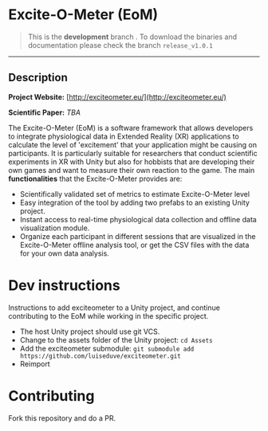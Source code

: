 # Excite-O-Meter (EoM)

> This is the **development** branch . To download the binaries and documentation please check the branch `release_v1.0.1`

---

## Description

**Project Website:** [http://exciteometer.eu/](http://exciteometer.eu/)

**Scientific Paper:** *TBA*

The Excite-O-Meter (EoM) is a software framework that allows developers to integrate physiological data in Extended Reality (XR) applications to calculate the level of 'excitement' that your application might be causing on participants. It is particularly suitable for researchers that conduct scientific experiments in XR with Unity but also for hobbists that are developing their own games and want to measure their own reaction to the game. The main **functionalities** that the Excite-O-Meter provides are:

- Scientifically validated set of metrics to estimate Excite-O-Meter level
- Easy integration of the tool by adding two prefabs to an existing Unity project.
- Instant access to real-time physiological data collection and offline data visualization module.
- Organize each participant in different sessions that are visualized in the Excite-O-Meter offline analysis tool, or get the CSV files with the data for your own data analysis.

# Dev instructions

Instructions to add exciteometer to a Unity project, and continue contributing to the EoM while working in the specific project.

- The host Unity project should use git VCS.
- Change to the assets folder of the Unity project: `cd Assets`
- Add the exciteometer submodule: `git submodule add https://github.com/luiseduve/exciteometer.git`
- Reimport



# Contributing

Fork this repository and do a PR.